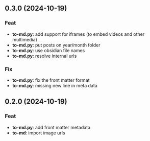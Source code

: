 ## 0.3.0 (2024-10-19)

### Feat

- **to-md.py**: add support for iframes (to embed videos and other multimedia)
- **to-md.py**: put posts on year/month folder
- **to-md.py**: use obsidian file names
- **to-md.py**: resolve internal urls

### Fix

- **to-md.py**: fix the front matter format
- **to-md.py**: missing new line in meta data

## 0.2.0 (2024-10-19)

### Feat

- **to-md.py**: add front matter metadata
- **to-md**: import image urls
